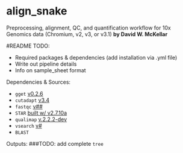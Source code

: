 # align_snake
Preprocessing, alignment, QC, and quantification workflow for 10x Genomics data (Chromium, v2, v3, or v3.1)
**by David W. McKellar**

#README TODO:
- Required packages & dependencies (add installation via .yml file)
- Write out pipeline details
- Info on sample_sheet format

Dependencies & Sources:
- `gget` [v0.2.6](https://github.com/pachterlab/gget)
- `cutadapt` [v3.4](https://cutadapt.readthedocs.io/en/stable/)
- `fastqc` [v##]()
- `STAR` [built w/ v2.7.10a](https://github.com/alexdobin/STAR)
- `qualimap` [v.2.2.2-dev]()
- `vsearch` [v#](https://github.com/torognes/vsearch)
- `BLAST`

Outputs:
###TODO: add complete `tree`
